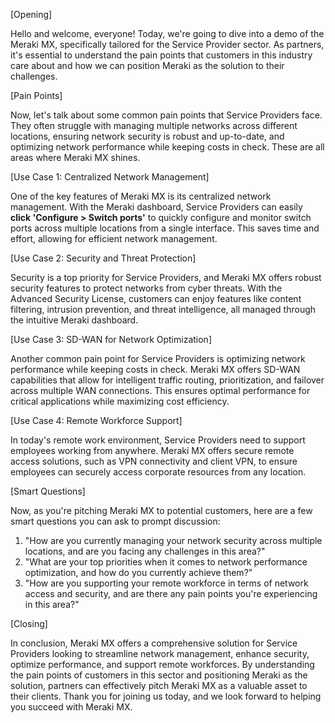 [Opening]

Hello and welcome, everyone! Today, we're going to dive into a demo of the Meraki MX, specifically tailored for the Service Provider sector. As partners, it's essential to understand the pain points that customers in this industry care about and how we can position Meraki as the solution to their challenges.

[Pain Points]

Now, let's talk about some common pain points that Service Providers face. They often struggle with managing multiple networks across different locations, ensuring network security is robust and up-to-date, and optimizing network performance while keeping costs in check. These are all areas where Meraki MX shines.

[Use Case 1: Centralized Network Management]

One of the key features of Meraki MX is its centralized network management. With the Meraki dashboard, Service Providers can easily **click 'Configure > Switch ports'** to quickly configure and monitor switch ports across multiple locations from a single interface. This saves time and effort, allowing for efficient network management.

[Use Case 2: Security and Threat Protection]

Security is a top priority for Service Providers, and Meraki MX offers robust security features to protect networks from cyber threats. With the Advanced Security License, customers can enjoy features like content filtering, intrusion prevention, and threat intelligence, all managed through the intuitive Meraki dashboard.

[Use Case 3: SD-WAN for Network Optimization]

Another common pain point for Service Providers is optimizing network performance while keeping costs in check. Meraki MX offers SD-WAN capabilities that allow for intelligent traffic routing, prioritization, and failover across multiple WAN connections. This ensures optimal performance for critical applications while maximizing cost efficiency.

[Use Case 4: Remote Workforce Support]

In today's remote work environment, Service Providers need to support employees working from anywhere. Meraki MX offers secure remote access solutions, such as VPN connectivity and client VPN, to ensure employees can securely access corporate resources from any location.

[Smart Questions]

Now, as you're pitching Meraki MX to potential customers, here are a few smart questions you can ask to prompt discussion:

1. "How are you currently managing your network security across multiple locations, and are you facing any challenges in this area?"
2. "What are your top priorities when it comes to network performance optimization, and how do you currently achieve them?"
3. "How are you supporting your remote workforce in terms of network access and security, and are there any pain points you're experiencing in this area?"

[Closing]

In conclusion, Meraki MX offers a comprehensive solution for Service Providers looking to streamline network management, enhance security, optimize performance, and support remote workforces. By understanding the pain points of customers in this sector and positioning Meraki as the solution, partners can effectively pitch Meraki MX as a valuable asset to their clients. Thank you for joining us today, and we look forward to helping you succeed with Meraki MX.